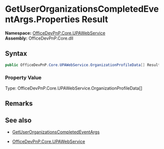 # GetUserOrganizationsCompletedEventArgs.Properties Result
  

**Namespace:** [OfficeDevPnP.Core.UPAWebService](OfficeDevPnP.Core.UPAWebService.md)  
**Assembly:** OfficeDevPnP.Core.dll  
## Syntax
```C#
public OfficeDevPnP.Core.UPAWebService.OrganizationProfileData[] Result { get; }
```

### Property Value
Type: OfficeDevPnP.Core.UPAWebService.OrganizationProfileData[]  

## Remarks 

## See also
- [GetUserOrganizationsCompletedEventArgs](GetUserOrganizationsCompletedEventArgs.md) 

- [OfficeDevPnP.Core.UPAWebService](OfficeDevPnP.Core.UPAWebService.md)

